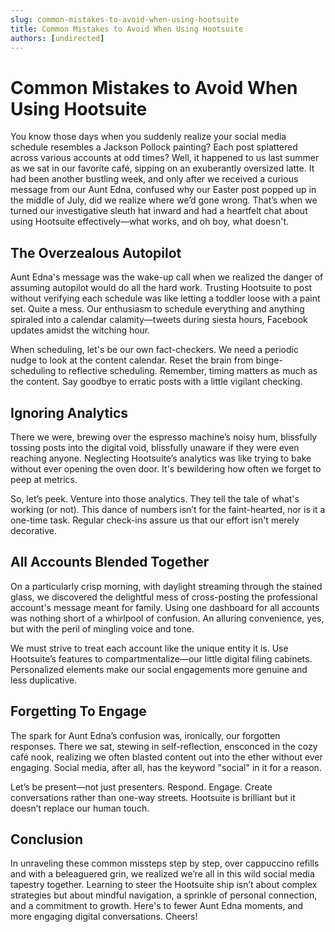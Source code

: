 ```yaml
---
slug: common-mistakes-to-avoid-when-using-hootsuite
title: Common Mistakes to Avoid When Using Hootsuite
authors: [undirected]
---
```


# Common Mistakes to Avoid When Using Hootsuite

You know those days when you suddenly realize your social media schedule resembles a Jackson Pollock painting? Each post splattered across various accounts at odd times? Well, it happened to us last summer as we sat in our favorite café, sipping on an exuberantly oversized latte. It had been another bustling week, and only after we received a curious message from our Aunt Edna, confused why our Easter post popped up in the middle of July, did we realize where we’d gone wrong. That’s when we turned our investigative sleuth hat inward and had a heartfelt chat about using Hootsuite effectively—what works, and oh boy, what doesn't.

## The Overzealous Autopilot

Aunt Edna's message was the wake-up call when we realized the danger of assuming autopilot would do all the hard work. Trusting Hootsuite to post without verifying each schedule was like letting a toddler loose with a paint set. Quite a mess. Our enthusiasm to schedule everything and anything spiraled into a calendar calamity—tweets during siesta hours, Facebook updates amidst the witching hour. 

When scheduling, let's be our own fact-checkers. We need a periodic nudge to look at the content calendar. Reset the brain from binge-scheduling to reflective scheduling. Remember, timing matters as much as the content. Say goodbye to erratic posts with a little vigilant checking.

## Ignoring Analytics

There we were, brewing over the espresso machine’s noisy hum, blissfully tossing posts into the digital void, blissfully unaware if they were even reaching anyone. Neglecting Hootsuite’s analytics was like trying to bake without ever opening the oven door. It's bewildering how often we forget to peep at metrics.

So, let’s peek. Venture into those analytics. They tell the tale of what's working (or not). This dance of numbers isn’t for the faint-hearted, nor is it a one-time task. Regular check-ins assure us that our effort isn't merely decorative.

## All Accounts Blended Together

On a particularly crisp morning, with daylight streaming through the stained glass, we discovered the delightful mess of cross-posting the professional account's message meant for family. Using one dashboard for all accounts was nothing short of a whirlpool of confusion. An alluring convenience, yes, but with the peril of mingling voice and tone.

We must strive to treat each account like the unique entity it is. Use Hootsuite’s features to compartmentalize—our little digital filing cabinets. Personalized elements make our social engagements more genuine and less duplicative.

## Forgetting To Engage

The spark for Aunt Edna’s confusion was, ironically, our forgotten responses. There we sat, stewing in self-reflection, ensconced in the cozy café nook, realizing we often blasted content out into the ether without ever engaging. Social media, after all, has the keyword "social" in it for a reason.

Let’s be present—not just presenters. Respond. Engage. Create conversations rather than one-way streets. Hootsuite is brilliant but it doesn’t replace our human touch.

## Conclusion

In unraveling these common missteps step by step, over cappuccino refills and with a beleaguered grin, we realized we’re all in this wild social media tapestry together. Learning to steer the Hootsuite ship isn’t about complex strategies but about mindful navigation, a sprinkle of personal connection, and a commitment to growth. Here's to fewer Aunt Edna moments, and more engaging digital conversations. Cheers!
